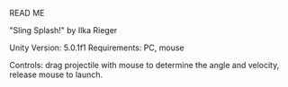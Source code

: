 READ ME



"Sling Splash!" by Ilka Rieger



Unity Version: 5.0.1f1 
Requirements: PC, mouse


Controls: drag projectile with mouse to determine the angle and
velocity, release mouse to launch.
